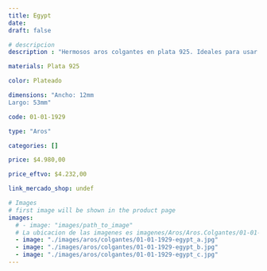 ```yaml
---
title: Egypt
date: 
draft: false

# descripcion
description : "Hermosos aros colgantes en plata 925. Ideales para usar todo el día."

materials: Plata 925

color: Plateado

dimensions: "Ancho: 12mm 
Largo: 53mm"

code: 01-01-1929

type: "Aros"

categories: []

price: $4.980,00

price_eftvo: $4.232,00

link_mercado_shop: undef

# Images
# first image will be shown in the product page
images:
  # - image: "images/path_to_image"
  # La ubicacion de las imagenes es imagenes/Aros/Aros.Colgantes/01-01-1929-egypt
  - image: "./images/aros/colgantes/01-01-1929-egypt_a.jpg"
  - image: "./images/aros/colgantes/01-01-1929-egypt_b.jpg"
  - image: "./images/aros/colgantes/01-01-1929-egypt_c.jpg"
---
```


